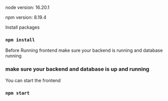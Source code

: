 node version: 16.20.1

npm version: 8.19.4

Install packages
### `npm install`

Before Running frontend make sure your backend is running and database running 
### make sure your backend and database is up and running

You can start the frontend 

### `npm start`